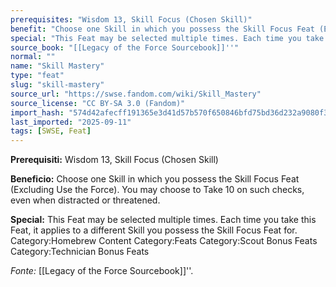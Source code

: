 ```yaml
---
prerequisites: "Wisdom 13, Skill Focus (Chosen Skill)"
benefit: "Choose one Skill in which you possess the Skill Focus Feat (Excluding Use the Force). You may choose to Take 10 on such checks, even when distracted or threatened."
special: "This Feat may be selected multiple times. Each time you take this Feat, it applies to a different Skill you possess the Skill Focus Feat for. Category:Homebrew Content Category:Feats Category:Scout Bonus Feats Category:Technician Bonus Feats"
source_book: "[[Legacy of the Force Sourcebook]]''"
normal: ""
name: "Skill Mastery"
type: "feat"
slug: "skill-mastery"
source_url: "https://swse.fandom.com/wiki/Skill_Mastery"
source_license: "CC BY-SA 3.0 (Fandom)"
import_hash: "574d42afecff191365e3d41d57b570f650846bfd75bd36d232a9080f351cbae0"
last_imported: "2025-09-11"
tags: [SWSE, Feat]
---
```

**Prerequisiti:** Wisdom 13, Skill Focus (Chosen Skill)

**Beneficio:** Choose one Skill in which you possess the Skill Focus Feat (Excluding Use the Force). You may choose to Take 10 on such checks, even when distracted or threatened.

**Special:** This Feat may be selected multiple times. Each time you take this Feat, it applies to a different Skill you possess the Skill Focus Feat for. Category:Homebrew Content Category:Feats Category:Scout Bonus Feats Category:Technician Bonus Feats

*Fonte:* [[Legacy of the Force Sourcebook]]''.